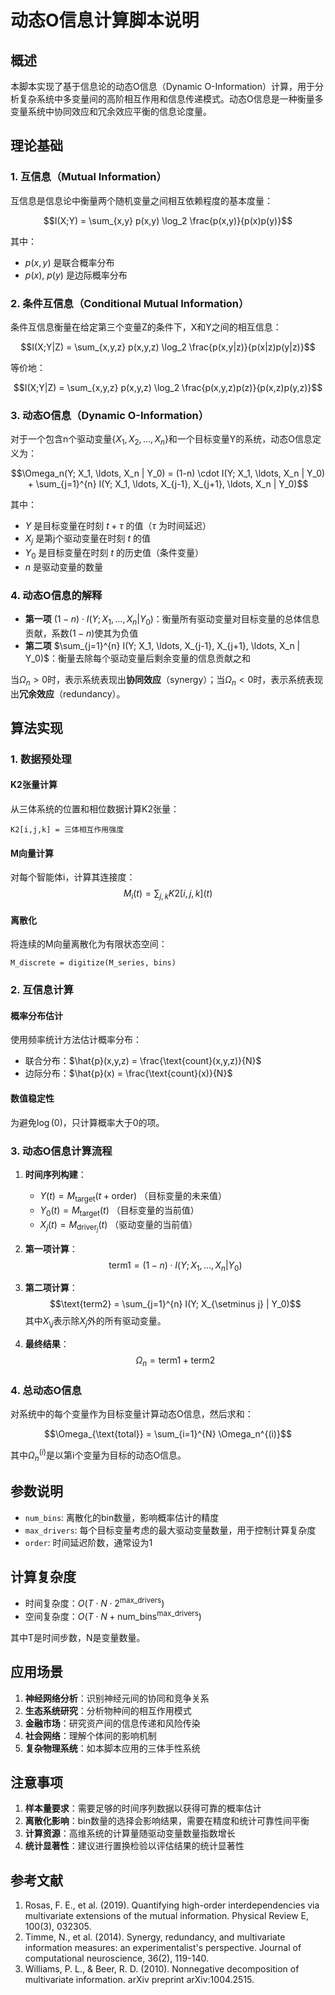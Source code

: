 # 动态O信息计算脚本说明

## 概述

本脚本实现了基于信息论的动态O信息（Dynamic O-Information）计算，用于分析复杂系统中多变量间的高阶相互作用和信息传递模式。动态O信息是一种衡量多变量系统中协同效应和冗余效应平衡的信息论度量。

## 理论基础

### 1. 互信息（Mutual Information）

互信息是信息论中衡量两个随机变量之间相互依赖程度的基本度量：

$$I(X;Y) = \sum_{x,y} p(x,y) \log_2 \frac{p(x,y)}{p(x)p(y)}$$

其中：
- $p(x,y)$ 是联合概率分布
- $p(x)$, $p(y)$ 是边际概率分布

### 2. 条件互信息（Conditional Mutual Information）

条件互信息衡量在给定第三个变量Z的条件下，X和Y之间的相互信息：

$$I(X;Y|Z) = \sum_{x,y,z} p(x,y,z) \log_2 \frac{p(x,y|z)}{p(x|z)p(y|z)}$$

等价地：

$$I(X;Y|Z) = \sum_{x,y,z} p(x,y,z) \log_2 \frac{p(x,y,z)p(z)}{p(x,z)p(y,z)}$$

### 3. 动态O信息（Dynamic O-Information）

对于一个包含n个驱动变量$\{X_1, X_2, \ldots, X_n\}$和一个目标变量Y的系统，动态O信息定义为：

$$\Omega_n(Y; X_1, \ldots, X_n | Y_0) = (1-n) \cdot I(Y; X_1, \ldots, X_n | Y_0) + \sum_{j=1}^{n} I(Y; X_1, \ldots, X_{j-1}, X_{j+1}, \ldots, X_n | Y_0)$$

其中：
- $Y$ 是目标变量在时刻 $t+\tau$ 的值（$\tau$ 为时间延迟）
- $X_j$ 是第j个驱动变量在时刻 $t$ 的值
- $Y_0$ 是目标变量在时刻 $t$ 的历史值（条件变量）
- $n$ 是驱动变量的数量

### 4. 动态O信息的解释

- **第一项** $(1-n) \cdot I(Y; X_1, \ldots, X_n | Y_0)$：衡量所有驱动变量对目标变量的总体信息贡献，系数$(1-n)$使其为负值
- **第二项** $\sum_{j=1}^{n} I(Y; X_1, \ldots, X_{j-1}, X_{j+1}, \ldots, X_n | Y_0)$：衡量去除每个驱动变量后剩余变量的信息贡献之和

当$\Omega_n > 0$时，表示系统表现出**协同效应**（synergy）；当$\Omega_n < 0$时，表示系统表现出**冗余效应**（redundancy）。

## 算法实现

### 1. 数据预处理

#### K2张量计算
从三体系统的位置和相位数据计算K2张量：
```
K2[i,j,k] = 三体相互作用强度
```

#### M向量计算
对每个智能体i，计算其连接度：
$$M_i(t) = \sum_{j,k} K2[i,j,k](t)$$

#### 离散化
将连续的M向量离散化为有限状态空间：
```
M_discrete = digitize(M_series, bins)
```

### 2. 互信息计算

#### 概率分布估计
使用频率统计方法估计概率分布：
- 联合分布：$\hat{p}(x,y,z) = \frac{\text{count}(x,y,z)}{N}$
- 边际分布：$\hat{p}(x) = \frac{\text{count}(x)}{N}$

#### 数值稳定性
为避免$\log(0)$，只计算概率大于0的项。

### 3. 动态O信息计算流程

1. **时间序列构建**：
   - $Y(t) = M_{\text{target}}(t+\text{order})$ （目标变量的未来值）
   - $Y_0(t) = M_{\text{target}}(t)$ （目标变量的当前值）
   - $X_j(t) = M_{\text{driver}_j}(t)$ （驱动变量的当前值）

2. **第一项计算**：
   $$\text{term1} = (1-n) \cdot I(Y; X_1, \ldots, X_n | Y_0)$$

3. **第二项计算**：
   $$\text{term2} = \sum_{j=1}^{n} I(Y; X_{\setminus j} | Y_0)$$
   其中$X_{\setminus j}$表示除$X_j$外的所有驱动变量。

4. **最终结果**：
   $$\Omega_n = \text{term1} + \text{term2}$$

### 4. 总动态O信息

对系统中的每个变量作为目标变量计算动态O信息，然后求和：

$$\Omega_{\text{total}} = \sum_{i=1}^{N} \Omega_n^{(i)}$$

其中$\Omega_n^{(i)}$是以第i个变量为目标的动态O信息。

## 参数说明

- `num_bins`: 离散化的bin数量，影响概率估计的精度
- `max_drivers`: 每个目标变量考虑的最大驱动变量数量，用于控制计算复杂度
- `order`: 时间延迟阶数，通常设为1

## 计算复杂度

- 时间复杂度：$O(T \cdot N \cdot 2^{\text{max_drivers}})$
- 空间复杂度：$O(T \cdot N + \text{num_bins}^{\text{max_drivers}})$

其中T是时间步数，N是变量数量。

## 应用场景

1. **神经网络分析**：识别神经元间的协同和竞争关系
2. **生态系统研究**：分析物种间的相互作用模式
3. **金融市场**：研究资产间的信息传递和风险传染
4. **社会网络**：理解个体间的影响机制
5. **复杂物理系统**：如本脚本应用的三体手性系统

## 注意事项

1. **样本量要求**：需要足够的时间序列数据以获得可靠的概率估计
2. **离散化影响**：bin数量的选择会影响结果，需要在精度和统计可靠性间平衡
3. **计算资源**：高维系统的计算量随驱动变量数量指数增长
4. **统计显著性**：建议进行置换检验以评估结果的统计显著性

## 参考文献

1. Rosas, F. E., et al. (2019). Quantifying high-order interdependencies via multivariate extensions of the mutual information. Physical Review E, 100(3), 032305.
2. Timme, N., et al. (2014). Synergy, redundancy, and multivariate information measures: an experimentalist's perspective. Journal of computational neuroscience, 36(2), 119-140.
3. Williams, P. L., & Beer, R. D. (2010). Nonnegative decomposition of multivariate information. arXiv preprint arXiv:1004.2515.